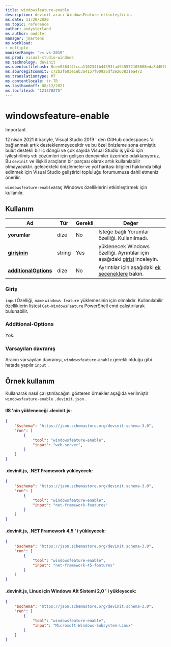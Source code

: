 ```yaml
---
title: windowsfeature-enable
description: devinit aracı WindowsFeature-etkinleştirin.
ms.date: 11/20/2020
ms.topic: reference
author: andysterland
ms.author: andster
manager: jmartens
ms.workload:
- multiple
monikerRange: '>= vs-2019'
ms.prod: visual-studio-windows
ms.technology: devinit
ms.openlocfilehash: 8cee0304f4fcca110234fb44393fad945572105000eda8d407b1ef28030275af
ms.sourcegitcommit: c72b2f603e1eb3a4157f00926df2e263831ea472
ms.translationtype: MT
ms.contentlocale: tr-TR
ms.lasthandoff: 08/12/2021
ms.locfileid: "121378275"
---
```

# <a name="windowsfeature-enable"></a>windowsfeature-enable

> [!IMPORTANT]
> 12 nisan 2021 itibariyle, Visual Studio 2019 ' den GitHub codespaces 'a bağlanmak artık desteklenmeyecektir ve bu özel önizleme sona ermiştir. bulut destekli bir iç döngü ve çok sayıda Visual Studio iş yükü için iyileştirilmiş vdı çözümleri için gelişen deneyimler üzerinde odaklanıyoruz. Bu `devinit` ve ilişkili araçların bir parçası olarak artık kullanılabilir olmayacaktır. gelecekteki önizlemeler ve yol haritası bilgileri hakkında bilgi edinmek için Visual Studio geliştirici topluluğu forumumuza dahil etmeniz önerilir.

`windowsfeature-enable`araç Windows özelliklerini etkinleştirmek için kullanılır.

## <a name="usage"></a>Kullanım

| Ad                                             | Tür   | Gerekli | Değer                                                                    |
|--------------------------------------------------|--------|----------|--------------------------------------------------------------------------|
| **yorumlar**                                     | dize | No       | İsteğe bağlı Yorumlar özelliği. Kullanılmadı.                                    |
| [**girişinin**](#input)                              | string | Yes      | yüklenecek Windows özelliği. Ayrıntılar için aşağıdaki [girişi](#input) inceleyin.   |
| [**additionalOptions**](#additional-options)     | dize | No       | Ayrıntılar için aşağıdaki [ek seçeneklere](#additional-options) bakın.         |

### <a name="input"></a>Giriş

`input`Özelliği, `name` `windows feature` yüklemesinin için olmalıdır. Kullanılabilir özelliklerin listesi `Get-WindowsFeature` PowerShell cmd çalıştırılarak bulunabilir.

### <a name="additional-options"></a>Additional-Options

Yok.

### <a name="default-behavior"></a>Varsayılan davranış

Aracın varsayılan davranışı, `windowsfeature-enable` gerekli olduğu gibi hatada yapılır `input` .

## <a name="example-usage"></a>Örnek kullanım
Kullanarak nasıl çalıştırılacağını gösteren örnekler aşağıda verilmiştir `windowsfeature-enable` `.devinit.json` .

#### <a name="devinitjson-that-will-install-iis"></a>IIS 'nin yükleneceği .devinit.js:
```json
{
    "$schema": "https://json.schemastore.org/devinit.schema-3.0",
    "run": [
        {
            "tool": "windowsfeature-enable",
            "input": "web-server",
        }
    ]
}
```

#### <a name="devinitjson-that-will-install-the-net-framework"></a>.devinit.js, .NET Framework yükleyecek:
```json
{
    "$schema": "https://json.schemastore.org/devinit.schema-3.0",
    "run": [
        {
            "tool": "windowsfeature-enable",
            "input": "net-framework-features"
        }
    ]
}
```

#### <a name="devinitjson-that-will-install-the-net-framework-45"></a>.devinit.js, .NET Framework 4,5 ' i yükleyecek:
```json
{
    "$schema": "https://json.schemastore.org/devinit.schema-3.0",
    "run": [
        {
            "tool": "windowsfeature-enable",
            "input": "net-framework-45-features"
        }
    ]
}
```

#### <a name="devinitjson-that-will-install-the-windows-subsystem-for-linux-20"></a>.devinit.js, Linux için Windows Alt Sistemi 2,0 ' i yükleyecek:
```json
{
    "$schema": "https://json.schemastore.org/devinit.schema-3.0",
    "run": [
        {
            "tool": "windowsfeature-enable",
            "input": "Microsoft-Windows-Subsystem-Linux"
        }
    ]
}
```
